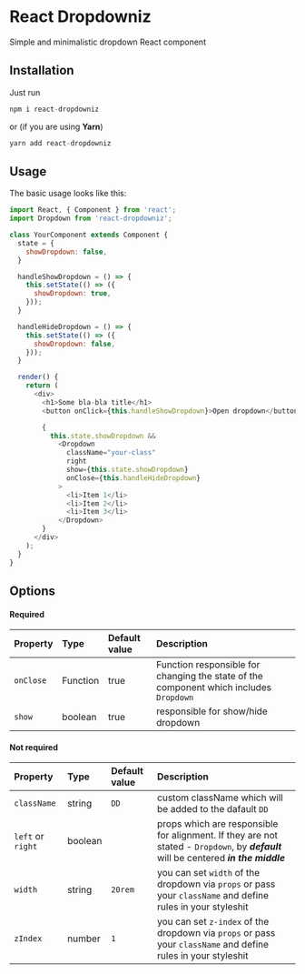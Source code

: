 # React Dropdowniz
Simple and minimalistic dropdown React component

## Installation
Just run
```javascript
npm i react-dropdowniz
```
or (if you are using __Yarn__)
```javascript
yarn add react-dropdowniz
```


## Usage
The basic usage looks like this:
```javascript
import React, { Component } from 'react';
import Dropdown from 'react-dropdowniz';

class YourComponent extends Component {
  state = {
    showDropdown: false,
  }

  handleShowDropdown = () => {
    this.setState(() => ({
      showDropdown: true,
    }));
  }

  handleHideDropdown = () => {
    this.setState(() => ({
      showDropdown: false,
    }));
  }

  render() {
    return (
      <div>
        <h1>Some bla-bla title</h1>
        <button onClick={this.handleShowDropdown}>Open dropdown</button>

        {
          this.state.showDropdown &&
            <Dropdown
              className="your-class"
              right
              show={this.state.showDropdown}
              onClose={this.handleHideDropdown}
            >
              <li>Item 1</li>
              <li>Item 2</li>
              <li>Item 3</li>
            </Dropdown>
        }
      </div>
    );
  }
}
```

## Options

#### Required
Property | Type | Default value | Description
:---|:---|:---|:---
`onClose`| Function | true | Function responsible for changing the state of the component which includes `Dropdown`
`show`| boolean | true | responsible for show/hide dropdown

#### Not required
Property | Type  | Default value | Description
:---|:---|:---|:---
`className`| string | `DD` | custom className which will be added to the dafault `DD`
`left` or `right`| boolean |   | props which are responsible for alignment. If they are not stated - `Dropdown`, by ***default*** will be centered ***in the middle***
`width`| string | `20rem` | you can set `width` of the dropdown via `props` or pass your `className` and define rules in your styleshit
`zIndex`| number | `1` | you can set `z-index` of the dropdown via `props` or pass your `className` and define rules in your styleshit

